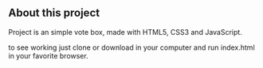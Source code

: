 ## About this project

Project is an simple vote box, made with HTML5, CSS3 and JavaScript.

to see working just clone or download in your computer and run index.html in your favorite browser.
